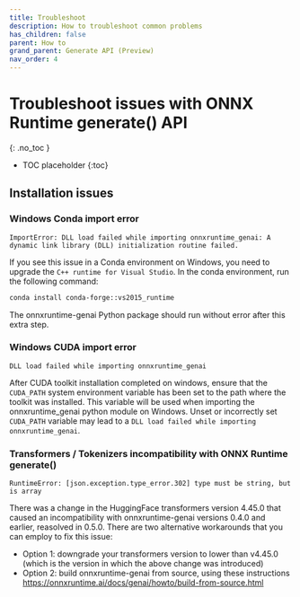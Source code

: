 ```yaml
---
title: Troubleshoot
description: How to troubleshoot common problems
has_children: false
parent: How to
grand_parent: Generate API (Preview)
nav_order: 4
---
```


# Troubleshoot issues with ONNX Runtime generate() API
{: .no_toc }

* TOC placeholder
{:toc}

## Installation issues

### Windows Conda import error

```
ImportError: DLL load failed while importing onnxruntime_genai: A dynamic link library (DLL) initialization routine failed.
```

If you see this issue in a Conda environment on Windows, you need to upgrade the `C++ runtime for Visual Studio`. In the conda environment, run the following command:

```bash
conda install conda-forge::vs2015_runtime
```

The onnxruntime-genai Python package should run without error after this extra step.

### Windows CUDA import error

```
DLL load failed while importing onnxruntime_genai
```

After CUDA toolkit installation completed on windows, ensure that the `CUDA_PATH` system environment variable has been set to the path where the toolkit was installed. This variable will be used when importing the onnxruntime_genai python module on Windows. Unset or incorrectly set `CUDA_PATH` variable may lead to a `DLL load failed while importing onnxruntime_genai`.

### Transformers / Tokenizers incompatibility with ONNX Runtime generate()

```
RuntimeError: [json.exception.type_error.302] type must be string, but is array
```

There was a change in the HuggingFace transformers version 4.45.0 that caused an incompatibility with onnxruntime-genai versions 0.4.0 and earlier, reasolved in 0.5.0. There are two alternative workarounds that you can employ to fix this issue:

- Option 1: downgrade your transformers version to lower than v4.45.0 (which is the version in which the above change was introduced)
- Option 2: build onnxruntime-genai from source, using these instructions https://onnxruntime.ai/docs/genai/howto/build-from-source.html

